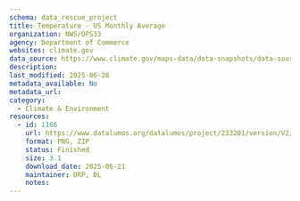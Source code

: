 ```yaml
---
schema: data_rescue_project 
title: Temperature - US Monthly Average
organization: NWS/OPS33
agency: Department of Commerce
websites: climate.gov
data_source: https://www.climate.gov/maps-data/data-snapshots/data-source/temperature-us-monthly-average
description: 
last_modified: 2025-06-28
metadata_available: No
metadata_url: 
category:
  - Climate & Environment 
resources:
  - id: 1166
    url: https://www.datalumos.org/datalumos/project/233201/version/V2/view
    format: PNG, ZIP
    status: Finished
    size: 3.1
    download_date: 2025-06-21
    maintainer: DRP, DL
    notes: 
---
```

